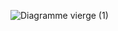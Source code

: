 ![Diagramme vierge (1)](https://github.com/user-attachments/assets/5093dbc8-2d45-4265-b372-fe47e8d6da87)

